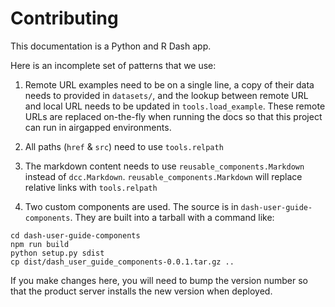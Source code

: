 # Contributing

This documentation is a Python and R Dash app.

Here is an incomplete set of patterns that we use:
1. Remote URL examples need to be on a single line, a copy of their data needs to provided in `datasets/`, and the lookup between remote URL and local URL needs to be updated in `tools.load_example`. These remote URLs are replaced on-the-fly when running the docs so that this project can run in airgapped environments.

2. All paths (`href` & `src`) need to use `tools.relpath`

3. The markdown content needs to use `reusable_components.Markdown` instead of `dcc.Markdown`. `reusable_components.Markdown` will replace relative links with `tools.relpath`

4. Two custom components are used. The source is in `dash-user-guide-components`. They are built into a tarball with a command like:
```
cd dash-user-guide-components
npm run build
python setup.py sdist
cp dist/dash_user_guide_components-0.0.1.tar.gz ..
```
If you make changes here, you will need to bump the version number so that the product server installs the new version when deployed.
